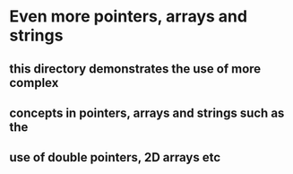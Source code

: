 # Even more pointers, arrays and strings

## this directory demonstrates the use of more complex
## concepts in pointers, arrays and strings such as the
## use of double pointers, 2D arrays etc
